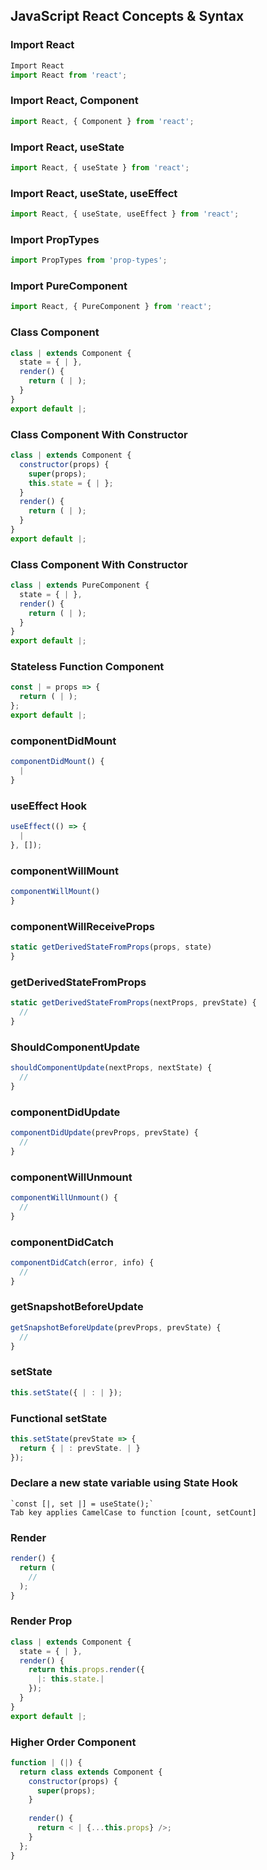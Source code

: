 ## JavaScript React Concepts & Syntax


### Import React
```javascript
Import React
import React from 'react';
```

### Import React, Component
```javascript
import React, { Component } from 'react';
```

### Import React, useState
```javascript
import React, { useState } from 'react';
```

### Import React, useState, useEffect
```javascript
import React, { useState, useEffect } from 'react';
```

### Import PropTypes
```javascript
import PropTypes from 'prop-types';
```

### Import PureComponent
```javascript
import React, { PureComponent } from 'react';
```

### Class Component
```javascript
class | extends Component {
  state = { | },
  render() {
    return ( | );
  }
}
export default |;
```

### Class Component With Constructor
```javascript
class | extends Component {
  constructor(props) {
    super(props);
    this.state = { | };
  }
  render() {
    return ( | );
  }
}
export default |;
```

### Class Component With Constructor
```javascript
class | extends PureComponent {
  state = { | },
  render() {
    return ( | );
  }
}
export default |;
```

### Stateless Function Component
```javascript
const | = props => {
  return ( | );
};
export default |;
```

### componentDidMount
```javascript
componentDidMount() {
  |
}
```

### useEffect Hook
```javascript
useEffect(() => {
  |
}, []);
```

### componentWillMount
```javascript
componentWillMount()
}
```

### componentWillReceiveProps
```javascript
static getDerivedStateFromProps(props, state)
}
```

### getDerivedStateFromProps
```javascript
static getDerivedStateFromProps(nextProps, prevState) {
  //
}
```

### ShouldComponentUpdate
```javascript
shouldComponentUpdate(nextProps, nextState) {
  //
}
```

### componentDidUpdate
```javascript
componentDidUpdate(prevProps, prevState) {
  //
}
```

### componentWillUnmount
```javascript
componentWillUnmount() {
  //
}
```

### componentDidCatch
```javascript
componentDidCatch(error, info) {
  //
}
```

### getSnapshotBeforeUpdate
```javascript
getSnapshotBeforeUpdate(prevProps, prevState) {
  //
}
```

### setState
```javascript
this.setState({ | : | });
```

### Functional setState
```javascript
this.setState(prevState => {
  return { | : prevState. | }
});
```

### Declare a new state variable using State Hook
	`const [|, set |] = useState();`
	Tab key applies CamelCase to function [count, setCount]

### Render
```javascript
render() {
  return (
    //
  );
}
```

### Render Prop
```javascript
class | extends Component {
  state = { | },
  render() {
    return this.props.render({
      |: this.state.|
    });
  }
}
export default |;
```

### Higher Order Component
```javascript
function | (|) {
  return class extends Component {
    constructor(props) {
      super(props);
    }
	
    render() {
      return < | {...this.props} />;
    }
  };
}
```